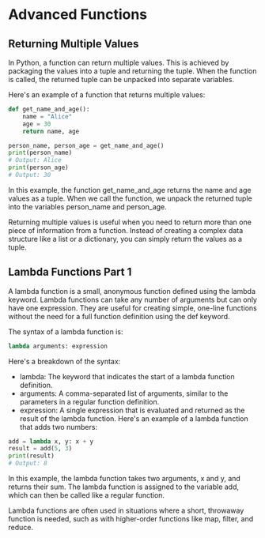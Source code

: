 # Advanced Functions

## Returning Multiple Values

In Python, a function can return multiple values. This is achieved by packaging the values into a tuple and returning the tuple. When the function is called, the returned tuple can be unpacked into separate variables.

Here's an example of a function that returns multiple values:
```python
def get_name_and_age():
    name = "Alice"
    age = 30
    return name, age

person_name, person_age = get_name_and_age()
print(person_name)
# Output: Alice
print(person_age)
# Output: 30
```
In this example, the function get_name_and_age returns the name and age values as a tuple. When we call the function, we unpack the returned tuple into the variables person_name and person_age.

Returning multiple values is useful when you need to return more than one piece of information from a function. Instead of creating a complex data structure like a list or a dictionary, you can simply return the values as a tuple.

## Lambda Functions Part 1

A lambda function is a small, anonymous function defined using the lambda keyword. Lambda functions can take any number of arguments but can only have one expression. They are useful for creating simple, one-line functions without the need for a full function definition using the def keyword.

The syntax of a lambda function is:
```python
lambda arguments: expression
```
Here's a breakdown of the syntax:

- lambda: The keyword that indicates the start of a lambda function definition.
- arguments: A comma-separated list of arguments, similar to the parameters in a regular function definition.
- expression: A single expression that is evaluated and returned as the result of the lambda function.
Here's an example of a lambda function that adds two numbers:
```python
add = lambda x, y: x + y
result = add(5, 3)
print(result)
# Output: 8
```
In this example, the lambda function takes two arguments, x and y, and returns their sum. The lambda function is assigned to the variable add, which can then be called like a regular function.

Lambda functions are often used in situations where a short, throwaway function is needed, such as with higher-order functions like map, filter, and reduce.
